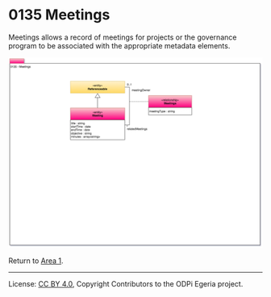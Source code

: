 <!-- SPDX-License-Identifier: CC-BY-4.0 -->
<!-- Copyright Contributors to the ODPi Egeria project. -->

# 0135 Meetings

Meetings allows a record of meetings for projects or the governance
program to be associated with the appropriate metadata elements.

![UML](0135-Meetings.png#pagewidth)

Return to [Area 1](Area-1-models.md).

----
License: [CC BY 4.0](https://creativecommons.org/licenses/by/4.0/),
Copyright Contributors to the ODPi Egeria project.